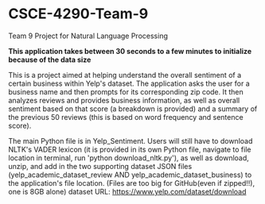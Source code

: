 # CSCE-4290-Team-9

Team 9 Project for Natural Language Processing

**This application takes between 30 seconds to a few minutes to initialize because of the data size**

This is a project aimed at helping understand the overall sentiment of a certain business within Yelp's dataset. The application asks the user for a business name and then prompts for its corresponding zip code. It then analyzes reviews and provides business information, as well as overall sentiment based on that score (a breakdown is provided) and a summary of the previous 50 reviews (this is based on word frequency and sentence score).

The main Python file is in Yelp_Sentiment. Users will still have to download NLTK's VADER lexicon (it is provided in its own Python file, navigate to file location in terminal, run 'python download_nltk.py'), as well as download, unzip, and add in the two supporting dataset JSON files (yelp_academic_dataset_review AND yelp_academic_dataset_business) to the application's file location. (Files are too big for GitHub(even if zipped!!), one is 8GB alone)
dataset URL: https://www.yelp.com/dataset/download 
